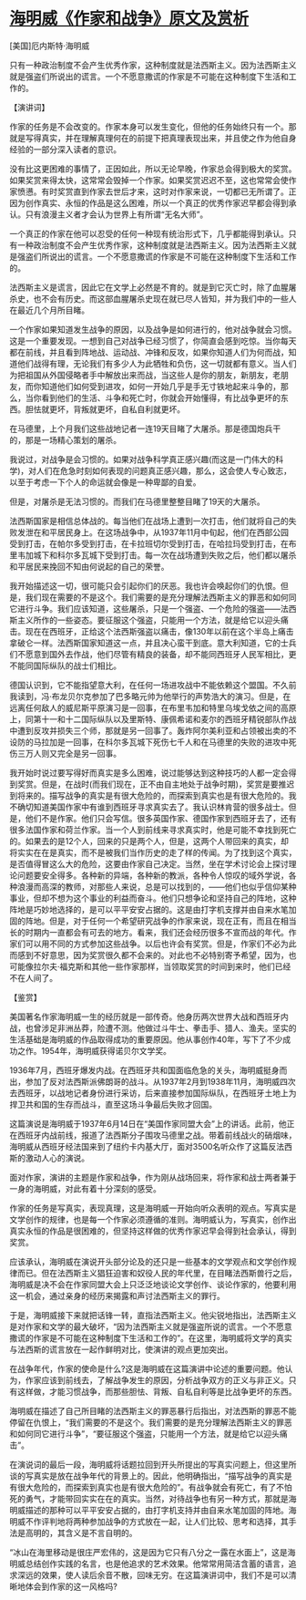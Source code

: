 # [海明威《作家和战争》原文及赏析](https://www.vrrw.net/wx/14487.html)

[美国]厄内斯特·海明威

只有一种政治制度不会产生优秀作家，这种制度就是法西斯主义。因为法西斯主义就是强盗们所说出的谎言。一个不愿意撒谎的作家是不可能在这种制度下生活和工作的。

【演讲词】

作家的任务是不会改变的。作家本身可以发生变化，但他的任务始终只有一个。那就是写得真实，并在理解真理何在的前提下把真理表现出来，并且使之作为他自身经验的一部分深入读者的意识。

没有比这更困难的事情了，正因如此，所以无论早晚，作家总会得到极大的奖赏。如果奖赏来得太快，这常常会毁掉一个作家。如果奖赏迟迟不至，这也常常会使作家愤懑。有时奖赏直到作家去世后才来，这时对作家来说，一切都已无所谓了。正因为创作真实、永恒的作品是这么困难，所以一个真正的优秀作家迟早都会得到承认。只有浪漫主义者才会认为世界上有所谓“无名大师”。

一个真正的作家在他可以忍受的任何一种现有统治形式下，几乎都能得到承认。只有一种政治制度不会产生优秀作家，这种制度就是法西斯主义。因为法西斯主义就是强盗们所说出的谎言。一个不愿意撒谎的作家是不可能在这种制度下生活和工作的。

法西斯主义是谎言，因此它在文学上必然是不育的。就是到它灭亡时，除了血腥屠杀史，也不会有历史。而这部血腥屠杀史现在就已尽人皆知，并为我们中的一些人在最近几个月所目睹。

一个作家如果知道发生战争的原因，以及战争是如何进行的，他对战争就会习惯。这是一个重要发现。一想到自己对战争已经习惯了，你简直会感到吃惊。当你每天都在前线，并且看到阵地战、运动战、冲锋和反攻，如果你知道人们为何而战，知道他们战得有理，无论我们有多少人为此牺牲和负伤，这一切就都有意义。当人们为把祖国从外国侵略者手中解放出来而战，当这些人是你的朋友，新朋友，老朋友，而你知道他们如何受到进攻，如何一开始几乎是手无寸铁地起来斗争的，那么，当你看到他们的生活、斗争和死亡时，你就会开始懂得，有比战争更坏的东西。胆怯就更坏，背叛就更坏，自私自利就更坏。

在马德里，上个月我们这些战地记者一连19天目睹了大屠杀。那是德国炮兵干的，那是一场精心策划的屠杀。

我说过，对战争是会习惯的。如果对战争科学真正感兴趣(而这是一门伟大的科学)，对人们在危急时刻如何表现的问题真正感兴趣，那么，这会使人专心致志，以至于考虑一下个人的命运就会像是一种卑鄙的自爱。

但是，对屠杀是无法习惯的。而我们在马德里整整目睹了19天的大屠杀。

法西斯国家是相信总体战的。每当他们在战场上遭到一次打击，他们就将自己的失败发泄在和平居民身上。在这场战争中，从1937年11月中旬起，他们在西部公园受到打击，在帕尔多受到打击，在卡拉班切尔受到打击，在哈拉玛受到打击，在布里韦加城下和科尔多瓦城下受到打击。每一次在战场遭到失败之后，他们都以屠杀和平居民来挽回不知由何说起的自己的荣誉。

我开始描述这一切，很可能只会引起你们的厌恶。我也许会唤起你们的仇恨。但是，我们现在需要的不是这个。我们需要的是充分理解法西斯主义的罪恶和如何同它进行斗争。我们应该知道，这些屠杀，只是一个强盗、一个危险的强盗——法西斯主义所作的一些姿态。要征服这个强盗，只能用一个方法，就是给它以迎头痛击。现在在西班牙，正给这个法西斯强盗以痛击，像130年以前在这个半岛上痛击拿破仑一样。法西斯国家知道这一点，并且决心蛮干到底。意大利知道，它的士兵们不愿意到国外去作战，他们尽管有精良的装备，却不能同西班牙人民军相比，更不能同国际纵队的战士们相比。

德国认识到，它不能指望意大利，在任何一场进攻战中不能依赖这个盟国。不久前我读到，冯·布龙贝尔克参加了巴多略元帅为他举行的声势浩大的演习。但是，在远离任何敌人的威尼斯平原演习是一回事，在布里韦加和特里乌埃戈依之间的高原上，同第十一和十二国际纵队以及里斯特、康佩希诺和麦尔的西班牙精锐部队作战中遭到反攻并损失三个师，那就是另一回事了。轰炸阿尔美利亚和占领被出卖的不设防的马拉加是一回事，在科尔多瓦城下死伤七千人和在马德里的失败的进攻中死伤三万人则又完全是另一回事。

我开始时说过要写得好而真实是多么困难，说过能够达到这种技巧的人都一定会得到奖赏。但是，在战时(而我们现在，正不由自主地处于战争时期)，奖赏是要推迟到将来的。描写战争的真实是有很大危险的，而探索到真实也是有很大危险的。我不确切知道美国作家中有谁到西班牙寻求真实去了。我认识林肯营的很多战士。但是，他们不是作家。他们只会写信。很多英国作家、德国作家到西班牙去了，还有很多法国作家和荷兰作家。当一个人到前线来寻求真实时，他是可能不幸找到死亡的。如果去的是12个人，回来的只是两个人，但是，这两个人带回来的真实，却将实实在在是真实，而不是被我们当作历史的走了样的传闻。为了找到这个真实，是否值得冒这么大的危险，这要由作家自己决定。当然，坐在学术讨论会上探讨理论问题要安全得多。各种新的异端，各种新的教派，各种令人惊叹的域外学说，各种浪漫而高深的教师，对那些人来说，总是可以找到的，——他们也似乎信仰某种事业，但却不想为这个事业的利益而奋斗。他们只想争论和坚持自己的阵地，这种阵地是巧妙地选择的，是可以平平安安占据的。这是由打字机支撑并由自来水笔加固的阵地。但是，对于任何一个希望研究战争的作家来说，现在正有，而且在相当长的时期内一直都会有可去的地方。看来，我们还会经历很多不宣而战的年代。作家们可以用不同的方式参加这些战争。以后也许会有奖赏。但是，作家们不必为此而感到不好意思，因为奖赏很久都不会来的。对此也不必特别寄予希望，因为，也可能像拉尔夫·福克斯和其他一些作家那样，当领取奖赏的时间到来时，他们已经不在人间了。



【鉴赏】

美国著名作家海明威一生的经历就是一部传奇。他身历两次世界大战和西班牙内战，也曾涉足非洲丛莽，险遭不测。他做过斗牛士、拳击手、猎人、渔夫。坚实的生活基础是海明威的作品取得成功的重要原因。他从事创作40年，写下了不少成功之作。1954年，海明威获得诺贝尔文学奖。

1936年7月，西班牙爆发内战。在西班牙共和国面临危急的关头，海明威挺身而出，参加了反对法西斯派佛朗哥的战斗。从1937年2月到1938年11月，海明威四次去西班牙，以战地记者身份进行采访，后来直接参加国际纵队，在西班牙土地上为捍卫共和国的生存而战斗，直至这场斗争最后失败才回国。

这篇演说是海明威于1937年6月14日在“美国作家同盟大会”上的讲话。此前，他正在西班牙内战前线，报道了法西斯分子围攻马德里之战。带着前线战火的硝烟味，海明威从西班牙经法国来到了纽约卡内基大厅，面对3500名听众作了这篇反法西斯的激动人心的演说。

面对作家，演讲的主题是作家和战争，作为刚从战场回来，将作家和战士两者兼于一身的海明威，对此有着十分深刻的感受。

作家的任务是写真实，表现真理，这是海明威一开始向听众表明的观点。写真实是文学创作的规律，也是每一个作家必须遵循的准则。海明威认为，写真实，创作出真实永恒的作品是很困难的，但坚持这样做的优秀作家迟早会得到社会承认，得到奖赏。

应该承认，海明威在演说开头部分论及的还只是一些基本的文学观点和文学创作规律而已。但在法西斯主义猖狂迫害和奴役人民的年代里，在目睹法西斯兽行之后，海明威是决不会在作家同盟大会上只泛泛地谈论文学创作、谈论作家的，他要利用这一机会，通过亲身的经历来揭露和声讨法西斯主义的罪行。

于是，海明威接下来就把话锋一转，直指法西斯主义。他尖锐地指出，法西斯主义是对作家和文学的最大破坏，“因为法西斯主义就是强盗所说的谎言。一个不愿意撒谎的作家是不可能在这种制度下生活和工作的”。在这里，海明威将文学的真实与法西斯的谎言放在一起作鲜明对比，使演讲的观点更加突出。

在战争年代，作家的使命是什么?这是海明威在这篇演讲中论述的重要问题。他认为，作家应该到前线去，了解战争发生的原因，分析战争双方的正义与非正义。只有这样做，才能习惯战争，而那些胆怯、背叛、自私自利等是比战争更坏的东西。

海明威在描述了自己所目睹的法西斯主义的罪恶暴行后指出，对法西斯的罪恶不能停留在仇恨上，“我们需要的不是这个。我们需要的是充分理解法西斯主义的罪恶和如何同它进行斗争”，“要征服这个强盗，只能用一个方法，就是给它以迎头痛击”。

在演说词的最后一段，海明威将话题拉回到开头所提出的写真实问题上，但这里所谈的写真实是放在战争年代的背景上的。因此，他明确指出，“描写战争的真实是有很大危险的，而探索到真实也是有很大危险的”。有战争就会有死亡，有了不怕死的勇气，才能带回实实在在的真实。当然，对待战争也有另一种方式，那就是海明威描述的那种可以平平安安占据的，由打字机支持并由自来水笔加固的阵地。海明威不作评判地将两种参加战争的方式放在一起，让人们比较、思考和选择，其手法是高明的，其含义是不言自明的。

“冰山在海里移动是很庄严宏伟的，这是因为它只有八分之一露在水面上”，这是海明威总结创作实践的名言，也是他追求的艺术效果。他常常用简洁含蓄的语言，追求深远的效果，使人读后余音不散，回味无穷。在这篇演讲词中，我们不是可以清晰地体会到作家的这一风格吗?


